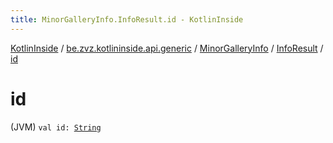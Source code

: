 ```yaml
---
title: MinorGalleryInfo.InfoResult.id - KotlinInside
---
```


[KotlinInside](../../../index.html) / [be.zvz.kotlininside.api.generic](../../index.html) / [MinorGalleryInfo](../index.html) / [InfoResult](index.html) / [id](./id.html)

# id

(JVM) `val id: `[`String`](https://kotlinlang.org/api/latest/jvm/stdlib/kotlin/-string/index.html)